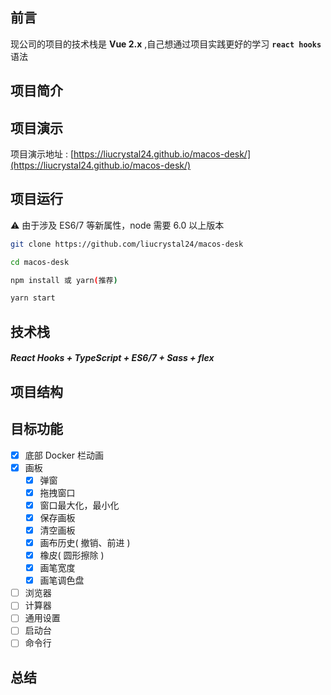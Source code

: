 ## 前言

现公司的项目的技术栈是 **Vue 2.x** ,自己想通过项目实践更好的学习 **`react hooks`** 语法

## 项目简介

## 项目演示

项目演示地址 : [https://liucrystal24.github.io/macos-desk/](https://liucrystal24.github.io/macos-desk/)

## 项目运行

:warning: 由于涉及 ES6/7 等新属性，node 需要 6.0 以上版本

```bash
git clone https://github.com/liucrystal24/macos-desk

cd macos-desk

npm install 或 yarn(推荐)

yarn start
```

## 技术栈

##### React Hooks + TypeScript + ES6/7 + Sass + flex

## 项目结构

## 目标功能

- [x] 底部 Docker 栏动画
- [x] 画板
  - [x] 弹窗
  - [x] 拖拽窗口
  - [x] 窗口最大化，最小化
  - [x] 保存画板
  - [x] 清空画板
  - [x] 画布历史( 撤销、前进 )
  - [x] 橡皮( 圆形擦除 )
  - [x] 画笔宽度
  - [x] 画笔调色盘
- [ ] 浏览器
- [ ] 计算器
- [ ] 通用设置
- [ ] 启动台
- [ ] 命令行

## 总结

